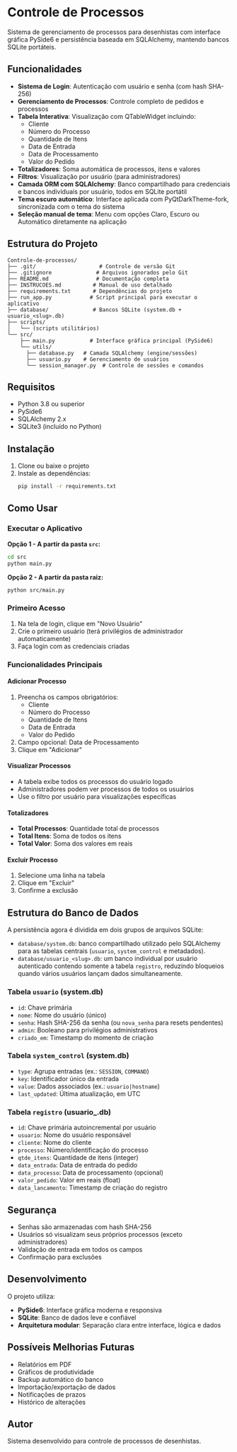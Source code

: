 # Controle de Processos

Sistema de gerenciamento de processos para desenhistas com interface gráfica PySide6 e persistência baseada em SQLAlchemy, mantendo bancos SQLite portáteis.

## Funcionalidades

- **Sistema de Login**: Autenticação com usuário e senha (com hash SHA-256)
- **Gerenciamento de Processos**: Controle completo de pedidos e processos
- **Tabela Interativa**: Visualização com QTableWidget incluindo:
  - Cliente
  - Número do Processo  
  - Quantidade de Itens
  - Data de Entrada
  - Data de Processamento
  - Valor do Pedido
- **Totalizadores**: Soma automática de processos, itens e valores
- **Filtros**: Visualização por usuário (para administradores)
- **Camada ORM com SQLAlchemy**: Banco compartilhado para credenciais e bancos individuais por usuário, todos em SQLite portátil
- **Tema escuro automático**: Interface aplicada com PyQtDarkTheme-fork, sincronizada com o tema do sistema
- **Seleção manual de tema**: Menu com opções Claro, Escuro ou Automático diretamente na aplicação

## Estrutura do Projeto

```
Controle-de-processos/
├── .git/                    # Controle de versão Git
├── .gitignore              # Arquivos ignorados pelo Git
├── README.md               # Documentação completa
├── INSTRUCOES.md          # Manual de uso detalhado
├── requirements.txt       # Dependências do projeto
├── run_app.py            # Script principal para executar o aplicativo
├── database/              # Bancos SQLite (system.db + usuario_<slug>.db)
├── scripts/
│   └── (scripts utilitários)
└── src/
    ├── main.py           # Interface gráfica principal (PySide6)
    └── utils/
      ├── database.py   # Camada SQLAlchemy (engine/sessões)
      ├── usuario.py    # Gerenciamento de usuários
      └── session_manager.py  # Controle de sessões e comandos
```

## Requisitos

- Python 3.8 ou superior
- PySide6
- SQLAlchemy 2.x
- SQLite3 (incluído no Python)

## Instalação

1. Clone ou baixe o projeto
2. Instale as dependências:
   ```bash
   pip install -r requirements.txt
   ```

## Como Usar

### Executar o Aplicativo

**Opção 1 - A partir da pasta `src`:**
```bash
cd src
python main.py
```

**Opção 2 - A partir da pasta raiz:**
```bash
python src/main.py
```

### Primeiro Acesso

1. Na tela de login, clique em "Novo Usuário"
2. Crie o primeiro usuário (terá privilégios de administrador automaticamente)
3. Faça login com as credenciais criadas

### Funcionalidades Principais

#### Adicionar Processo
1. Preencha os campos obrigatórios:
   - Cliente
   - Número do Processo
   - Quantidade de Itens
   - Data de Entrada
   - Valor do Pedido
2. Campo opcional: Data de Processamento
3. Clique em "Adicionar"

#### Visualizar Processos
- A tabela exibe todos os processos do usuário logado
- Administradores podem ver processos de todos os usuários
- Use o filtro por usuário para visualizações específicas

#### Totalizadores
- **Total Processos**: Quantidade total de processos
- **Total Itens**: Soma de todos os itens
- **Total Valor**: Soma dos valores em reais

#### Excluir Processo
1. Selecione uma linha na tabela
2. Clique em "Excluir"
3. Confirme a exclusão

## Estrutura do Banco de Dados

A persistência agora é dividida em dois grupos de arquivos SQLite:

- `database/system.db`: banco compartilhado utilizado pelo SQLAlchemy para as tabelas centrais (`usuario`, `system_control` e metadados).
- `database/usuario_<slug>.db`: um banco individual por usuário autenticado contendo somente a tabela `registro`, reduzindo bloqueios quando vários usuários lançam dados simultaneamente.

### Tabela `usuario` (system.db)
- `id`: Chave primária
- `nome`: Nome do usuário (único)
- `senha`: Hash SHA-256 da senha (ou `nova_senha` para resets pendentes)
- `admin`: Booleano para privilégios administrativos
- `criado_em`: Timestamp do momento de criação

### Tabela `system_control` (system.db)
- `type`: Agrupa entradas (ex.: `SESSION`, `COMMAND`)
- `key`: Identificador único da entrada
- `value`: Dados associados (ex.: `usuario|hostname`)
- `last_updated`: Última atualização, em UTC

### Tabela `registro` (usuario_<slug>.db)
- `id`: Chave primária autoincremental por usuário
- `usuario`: Nome do usuário responsável
- `cliente`: Nome do cliente
- `processo`: Número/identificação do processo
- `qtde_itens`: Quantidade de itens (integer)
- `data_entrada`: Data de entrada do pedido
- `data_processo`: Data de processamento (opcional)
- `valor_pedido`: Valor em reais (float)
- `data_lancamento`: Timestamp de criação do registro

## Segurança

- Senhas são armazenadas com hash SHA-256
- Usuários só visualizam seus próprios processos (exceto administradores)
- Validação de entrada em todos os campos
- Confirmação para exclusões

## Desenvolvimento

O projeto utiliza:
- **PySide6**: Interface gráfica moderna e responsiva
- **SQLite**: Banco de dados leve e confiável
- **Arquitetura modular**: Separação clara entre interface, lógica e dados

## Possíveis Melhorias Futuras

- Relatórios em PDF
- Gráficos de produtividade
- Backup automático do banco
- Importação/exportação de dados
- Notificações de prazos
- Histórico de alterações

## Autor

Sistema desenvolvido para controle de processos de desenhistas.